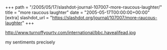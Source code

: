 +++
path = "/2005/05/17/slashdot-journal-107007-more-raucous-laughter/"
title = "more raucous laughter"
date = "2005-05-17T00:00:00+00:00"
[extra]
slashdot_url = "https://slashdot.org/journal/107007/more-raucous-laughter"
+++

<p><a href="http://www.turnoffyourtv.com/international/bbc.havealifead.jpg">http://www.turnoffyourtv.com/international/bbc.havealifead.jpg</a></p>
<p>my sentiments precisely</p>

